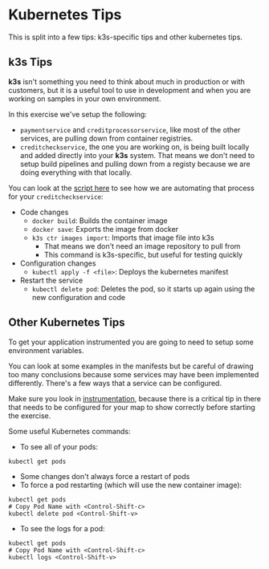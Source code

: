 # Kubernetes Tips

This is split into a few tips: k3s-specific tips and other kubernetes tips.

## k3s Tips

**k3s** isn't something you need to think about much in production or with customers, but it is a useful tool to use in development and when you are working on samples in your own environment.

In this exercise we've setup the following:
* `paymentservice` and `creditprocessorservice`, like most of the other services, are pulling down from container registries.
* `creditcheckservice`, the one you are working on, is being built locally and added directly into your **k3s** system. That means we don't need to setup build pipelines and pulling down from a registy because we are doing everything with that locally.

You can look at the [script here](../9-redeploy.sh) to see how we are automating that process for your `creditcheckservice`:
* Code changes
  * `docker build`: Builds the container image
  * `docker save`: Exports the image from docker
  * `k3s ctr images import`: Imports that image file into k3s
    * That means we don't need an image repository to pull from
    * This command is k3s-specific, but useful for testing quickly
* Configuration changes
  * `kubectl apply -f <file>`: Deploys the kubernetes manifest
* Restart the service
  * `kubectl delete pod`: Deletes the pod, so it starts up again using the new configuration and code

## Other Kubernetes Tips

To get your application instrumented you are going to need to setup some environment variables.

You can look at some examples in the manifests but be careful of drawing too many conclusions because some services may have been implemented differently. There's a few ways that a service can be configured.

Make sure you look in [instrumentation](instrumentation.md), because there is a critical tip in there that needs to be configured for your map to show correctly before starting the exercise.

Some useful Kubernetes commands:

* To see all of your pods:
```
kubectl get pods
```
* Some changes don't always force a restart of pods
* To force a pod restarting (which will use the new container image):
```
kubectl get pods
# Copy Pod Name with <Control-Shift-c>
kubectl delete pod <Control-Shift-v>
```
* To see the logs for a pod:
```
kubectl get pods
# Copy Pod Name with <Control-Shift-c>
kubectl logs <Control-Shift-v>
```